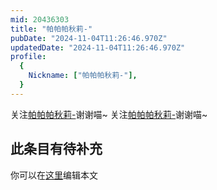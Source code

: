 ```yaml
---
mid: 20436303
title: "帕帕帕秋莉-"
pubDate: "2024-11-04T11:26:46.970Z"
updatedDate: "2024-11-04T11:26:46.970Z"
profile:
  {
    Nickname: ["帕帕帕秋莉-"],
  }
---
```


关注[帕帕帕秋莉-](https://space.bilibili.com/20436303)谢谢喵~ 关注[帕帕帕秋莉-](https://space.bilibili.com/20436303)谢谢喵~

## 此条目有待补充
你可以在[这里](https://github.com/Yuhanawa/VTuber.ICU-Content/edit/master/v/帕帕帕秋莉-/index.md)编辑本文
